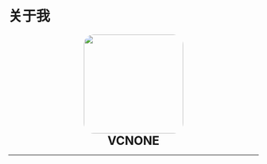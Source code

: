 # 关于我

<html>
<head>
	<meta name="viewport" content="width=device-width, initial-scale=1">
	<link rel="stylesheet" href="https://cdn.staticfile.org/font-awesome/4.7.0/css/font-awesome.css">
	<style type="text/css">
		img{
			border-radius: 10%;
			overflow: hidden;
			width: 200px;
		}
	</style>
</head>

<body>
<div align="center">
	<img src="https://portrait.gitee.com/uploads/avatars/user/2533/7600995_Vcnone_1652776597.png!avatar200" height="200px" width="200px "/>
</div>
<div align="center"><b><font size="5">VCNONE</font></b></div>
<HR style="FILTER: alpha(opacity=100,finishopacity=0,style=2)" width="100%" color=#987cb9 SIZE=10>
<center>
    <div class="list-group">
    <a href="https://vcnone.top" class="list-group-item"><i class="fa fa-home fa-2x fa-fw"></i></a>
    <a href="mailto:wo@vcnone.top" class="list-group-item"><i class="fa fa-envelope-o fa-2x fa-fw"></i></a>
    <a href="https://t.me/vcnone_bot" class="list-group-item"><i class="fa fa-telegram fa-2x fa-fw"></i></a>
    <a href="https://github.com/Vcnone" class="list-group-item"><i class="fa fa-github fa-2x fa-fw"></i></a>
    </div>
</center>
</body>

</html>
